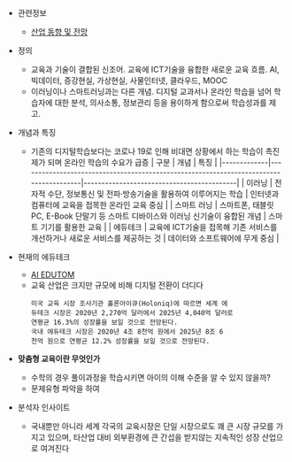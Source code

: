 - 관련정보
  - [산업 동향 및 전망](https://repository.kisti.re.kr/bitstream/10580/18021/1/ASTI%20MARKET%20INSIGHT%20087%280712%29.pdf)

- 정의
  - 교육과 기술이 결합된 신조어. 교육에 ICT기술을 융합한 새로운 교육 흐름. AI, 빅데이터, 증강현실, 가상현실, 사물인터넷, 클라우드, MOOC
  - 이러닝이나 스마트러닝과는 다른 개념. 디지털 교과서나 온라인 학습을 넘어 학습자에 대한 분석, 의사소통, 정보관리 등을 용이하게 함으로써 학습성과를 제고.

- 개념과 특징
  - 기존의 디지털학습보다는 코로나 19로 인해 비대면 상황에서 하는 학습이 촉진제가 되며 온라인 학습의 수요가 급증
    | 구분        | 개념                                                                                  | 특징                                      |
    |-------------|---------------------------------------------------------------------------------------|-------------------------------------------|
    | 이러닝      | 전자적 수단, 정보통신 및 전파·방송기술을 활용하여 이루어지는 학습                        | 인터넷과 컴퓨터에 교육을 접목한 온라인 교육 중심 |
    | 스마트 러닝 | 스마트폰, 태블릿PC, E-Book 단말기 등 스마트 디바이스와 이러닝 신기술이 융합된 개념          | 스마트 기기를 활용한 교육                 |
    | 에듀테크    | 교육에 ICT기술을 접목해 기존 서비스를 개선하거나 새로운 서비스를 제공하는 것              | 데이터와 소프트웨어에 무게 중심            |

- 현재의 에듀테크
  - [AI EDUTOM](https://aiedutom.co.kr/)
  - 교육 산업은 크지만 규모에 비해 디지털 전환이 더디다
    ```
    미국 교육 시장 조사기관 홀론아이큐(Holoniq)에 따르면 세계 에
    듀테크 시장은 2020년 2,270억 달러에서 2025년 4,040억 달러로
    연평균 16.3%의 성장률을 보일 것으로 전망된다.
    국내 에듀테크 시장은 2020년 4조 8천억 원에서 2025년 8조 6
    천억 원으로 연평균 12.2% 성장률을 보일 것으로 전망된다.
    ```


- **맞춤형 교육이란 무엇인가**
  - 수학의 경우 풀이과정을 학습시키면 아이의 이해 수준을 알 수 있지 않을까?
  - 문제유형 파악을 하여

- 분석자 인사이트
  - 국내뿐만 아니라 세계 각국의 교육시장은 단일 시장으로도 꽤 큰 시장 규모를 가지고 있으며, 타산업 대비 외부환경에 큰 간섭을 받지않는 지속적인 성장 산업으로 여겨진다